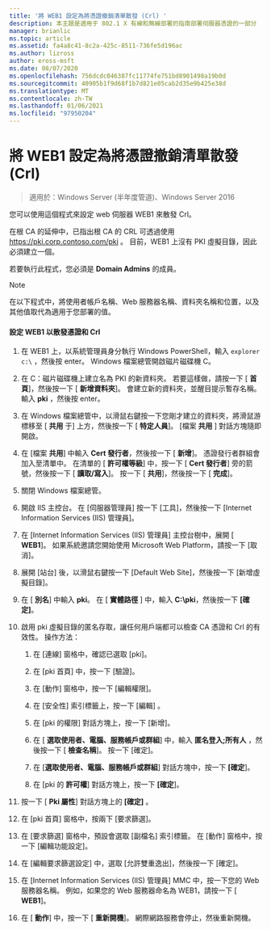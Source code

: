 ```yaml
---
title: '將 WEB1 設定為將憑證撤銷清單散發 (Crl) '
description: 本主題是適用于 802.1 X 有線和無線部署的指南部署伺服器憑證的一部分
manager: brianlic
ms.topic: article
ms.assetid: fa4a8c41-8c2a-425c-8511-736fe5d196ac
ms.author: lizross
author: eross-msft
ms.date: 08/07/2020
ms.openlocfilehash: 756dcdc046387fc11774fe751bd8901498a19b0d
ms.sourcegitcommit: 40905b1f9d68f1b7d821e05cab2d35e9b425e38d
ms.translationtype: MT
ms.contentlocale: zh-TW
ms.lasthandoff: 01/06/2021
ms.locfileid: "97950204"
---
```

# <a name="configure-web1-to-distribute-certificate-revocation-lists-crls"></a>將 WEB1 設定為將憑證撤銷清單散發 (Crl) 

>適用於：Windows Server (半年度管道)、Windows Server 2016

您可以使用這個程式來設定 web 伺服器 WEB1 來散發 Crl。

在根 CA 的延伸中，已指出根 CA 的 CRL 可透過使用 https://pki.corp.contoso.com/pki 。 目前，WEB1 上沒有 PKI 虛擬目錄，因此必須建立一個。

若要執行此程式，您必須是 **Domain Admins** 的成員。

> [!NOTE]
> 在以下程式中，將使用者帳戶名稱、Web 服務器名稱、資料夾名稱和位置，以及其他值取代為適用于您部署的值。

#### <a name="to-configure-web1-to-distribute-certificates-and-crls"></a>設定 WEB1 以散發憑證和 Crl

1.  在 WEB1 上，以系統管理員身分執行 Windows PowerShell，輸入 `explorer c:\` ，然後按 enter。 Windows 檔案總管開啟磁片磁碟機 C。

2.  在 C：磁片磁碟機上建立名為 PKI 的新資料夾。 若要這樣做，請按一下 [ **首頁**]，然後按一下 [ **新增資料夾**]。 會建立新的資料夾，並醒目提示暫存名稱。 輸入 **pki** ，然後按 enter。

3.  在 Windows 檔案總管中，以滑鼠右鍵按一下您剛才建立的資料夾，將滑鼠游標移至 [ **共用** 于] 上方，然後按一下 [ **特定人員**]。 [檔案 **共用** ] 對話方塊隨即開啟。

4.  在 [檔案 **共用**] 中輸入 **Cert 發行者**，然後按一下 [ **新增**]。 憑證發行者群組會加入至清單中。 在清單的 [ **許可權等級**] 中，按一下 [ **Cert 發行者**] 旁的箭號，然後按一下 [ **讀取/寫入**]。 按一下 [ **共用**]，然後按一下 [ **完成**]。

5.  關閉 Windows 檔案總管。

6.  開啟 IIS 主控台。 在 [伺服器管理員] 按一下 [工具]，然後按一下 [Internet Information Services (IIS) 管理員]。

7.  在 [Internet Information Services (IIS) 管理員] 主控台樹中，展開 [ **WEB1**]。 如果系統邀請您開始使用 Microsoft Web Platform，請按一下 [取消]。

8.  展開 [站台] 後，以滑鼠右鍵按一下 [Default Web Site]，然後按一下 [新增虛擬目錄]。

9. 在 [ **別名**] 中輸入 **pki**。 在 [ **實體路徑** ] 中，輸入 **C:\pki**，然後按一下 **[確定]**。

10. 啟用 pki 虛擬目錄的匿名存取，讓任何用戶端都可以檢查 CA 憑證和 Crl 的有效性。 操作方法：

    1.  在 [連線] 窗格中，確認已選取 [pki]。

    2.  在 [pki 首頁] 中，按一下 [驗證]。

    3.  在 [動作] 窗格中，按一下 [編輯權限]。

    4.  在 [安全性] 索引標籤上，按一下 [編輯] 。

    5.  在 [pki 的權限] 對話方塊上，按一下 [新增]。

    6.  在 [ **選取使用者、電腦、服務帳戶或群組**] 中，輸入 **匿名登入;所有人** ，然後按一下 [ **檢查名稱**]。 按一下 [確定]。

    7.  在 [**選取使用者、電腦、服務帳戶或群組**] 對話方塊中，按一下 **[確定**]。

    8.  在 [pki 的 **許可權**] 對話方塊上，按一下 **[確定**]。

11. 按一下 [ **Pki 屬性**] 對話方塊上的 **[確定]** 。

12. 在 [pki 首頁] 窗格中，按兩下 [要求篩選]。

13. 在 [要求篩選] 窗格中，預設會選取 [副檔名] 索引標籤。 在 [動作] 窗格中，按一下 [編輯功能設定]。

14. 在 [編輯要求篩選設定] 中，選取 [允許雙重逸出]，然後按一下 [確定]。

15. 在 [Internet Information Services (IIS) 管理員] MMC 中，按一下您的 Web 服務器名稱。 例如，如果您的 Web 服務器命名為 WEB1，請按一下 [ **WEB1**]。

16. 在 [ **動作**] 中，按一下 [ **重新開機**]。 網際網路服務會停止，然後重新開機。


